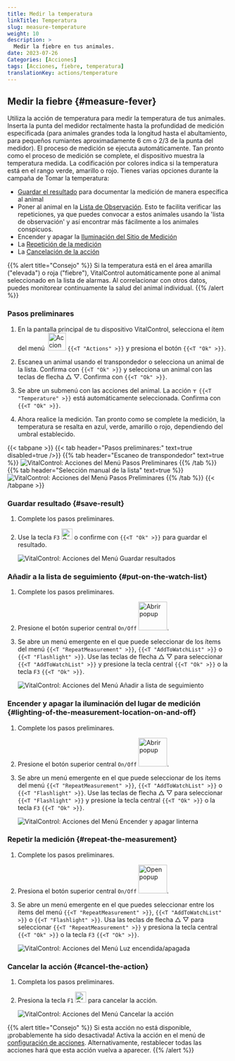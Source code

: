 ```yaml
---
title: Medir la temperatura
linkTitle: Temperatura
slug: measure-temperature
weight: 10
description: >
  Medir la fiebre en tus animales.
date: 2023-07-26
Categories: [Acciones]
tags: [Acciones, fiebre, temperatura]
translationKey: actions/temperature
---
```


## Medir la fiebre {#measure-fever}

Utiliza la acción de temperatura para medir la temperatura de tus animales. Inserta la punta del medidor rectalmente hasta la profundidad de medición especificada (para animales grandes toda la longitud hasta el abultamiento, para pequeños rumiantes aproximadamente 6 cm o 2/3 de la punta del medidor). El proceso de medición se ejecuta automáticamente. Tan pronto como el proceso de medición se complete, el dispositivo muestra la temperatura medida. La codificación por colores indica si la temperatura está en el rango verde, amarillo o rojo. Tienes varias opciones durante la campaña de Tomar la temperatura:

- [Guardar el resultado](#save-result) para documentar la medición de manera específica al animal
- Poner al animal en la [Lista de Observación](#put-on-the-watch-list). Esto te facilita verificar las repeticiones, ya que puedes convocar a estos animales usando la 'lista de observación' y así encontrar más fácilmente a los animales conspicuos.
- Encender y apagar la [Iluminación del Sitio de Medición](#lighting-of-the-measurement-location-on-and-off)
- La [Repetición de la medición](#repeat-the-measurement)
- La [Cancelación de la acción](#cancel-the-action)

{{% alert title="Consejo" %}}
Si la temperatura está en el área amarilla ("elevada") o roja ("fiebre"), VitalControl automáticamente pone al animal seleccionado en la lista de alarmas. Al correlacionar con otros datos, puedes monitorear continuamente la salud del animal individual.
{{% /alert %}}

### Pasos preliminares

1. En la pantalla principal de tu dispositivo VitalControl, selecciona el ítem del menú &nbsp;<img src="/icons/actions.svg" width="40" align="bottom" alt="Acciones" /> `{{<T "Actions" >}}` y presiona el botón `{{<T "Ok" >}}`.

2. Escanea un animal usando el transpondedor o selecciona un animal de la lista. Confirma con `{{<T "Ok" >}}` y selecciona un animal con las teclas de flecha △ ▽. Confirma con `{{<T "Ok" >}}`.

3. Se abre un submenú con las acciones del animal. La acción <img src="/icons/actions/temperature.svg" width="10" align="bottom" alt="Temperatura" /> `{{<T "Temperature" >}}` está automáticamente seleccionada. Confirma con `{{<T "Ok" >}}`.

4. Ahora realice la medición. Tan pronto como se complete la medición, la temperatura se resalta en azul, verde, amarillo o rojo, dependiendo del umbral establecido.

{{< tabpane >}}
{{< tab header="Pasos preliminares:" text=true disabled=true />}}
{{% tab header="Escaneo de transpondedor" text=true %}}
![VitalControl: Acciones del Menú Pasos Preliminares](../images/firststeps-scan.png "Pasos preliminares")
{{% /tab %}}
{{% tab header="Selección manual de la lista" text=true %}}
![VitalControl: Acciones del Menú Pasos Preliminares](../images/firststeps.png "Pasos preliminares")
{{% /tab %}}
{{< /tabpane >}}

### Guardar resultado {#save-result}

1. Complete los pasos preliminares.

2. Use la tecla `F3` <img src="/icons/footer/save.svg" width="25" align="bottom" alt="Guardar" /> o confirme con `{{<T "Ok" >}}` para guardar el resultado.

    ![VitalControl: Acciones del Menú Guardar resultados](../images/saveresults.png "Guardar resultados")

### Añadir a la lista de seguimiento {#put-on-the-watch-list}

1. Complete los pasos preliminares.

2. Presione el botón superior central `On/Off` <img src="/icons/footer/repeat_add_to_watch.svg" width="65" align="bottom" alt="Abrir popup" />.

3. Se abre un menú emergente en el que puede seleccionar de los ítems del menú `{{<T "RepeatMeasurement" >}}`, `{{<T "AddToWatchList" >}}` o `{{<T "Flashlight" >}}`. Use las teclas de flecha △ ▽ para seleccionar `{{<T "AddToWatchList" >}}` y presione la tecla central `{{<T "Ok" >}}` o la tecla `F3` `{{<T "Ok" >}}`.

    ![VitalControl: Acciones del Menú Añadir a lista de seguimiento](../images/watchlist.png "Añadir a lista de seguimiento")

### Encender y apagar la iluminación del lugar de medición {#lighting-of-the-measurement-location-on-and-off}

1. Complete los pasos preliminares.

2. Presione el botón superior central `On/Off` <img src="/icons/footer/repeat_add_to_watch.svg" width="65" align="bottom" alt="Abrir popup" />.

3. Se abre un menú emergente en el que puede seleccionar de los ítems del menú `{{<T "RepeatMeasurement" >}}`, `{{<T "AddToWatchList" >}}` o `{{<T "Flashlight" >}}`. Use las teclas de flecha △ ▽ para seleccionar `{{<T "Flashlight" >}}` y presione la tecla central `{{<T "Ok" >}}` o la tecla `F3` `{{<T "Ok" >}}`.

    ![VitalControl: Acciones del Menú Encender y apagar linterna](../images/light.png "Encender y apagar linterna")

### Repetir la medición {#repeat-the-measurement}

1. Complete los pasos preliminares.

2. Presiona el botón superior central `On/Off` <img src="/icons/footer/repeat_add_to_watch.svg" width="65" align="bottom" alt="Open popup" />.

3. Se abre un menú emergente en el que puedes seleccionar entre los ítems del menú `{{<T "RepeatMeasurement" >}}`, `{{<T "AddToWatchList" >}}` o `{{<T "Flashlight" >}}`. Usa las teclas de flecha △ ▽ para seleccionar `{{<T "RepeatMeasurement" >}}` y presiona la tecla central `{{<T "Ok" >}}` o la tecla `F3` `{{<T "Ok" >}}`.

    ![VitalControl: Acciones del Menú Luz encendida/apagada](../images/repeat.png "Luz encendida/apagada")

### Cancelar la acción {#cancel-the-action}

1. Completa los pasos preliminares.

2. Presiona la tecla `F1` <img src="/icons/footer/cancel.svg" width="25" align="bottom" alt="Cancelar" /> para cancelar la acción.

    ![VitalControl: Acciones del Menú Cancelar la acción](../images/saveresults.png "Cancelar la acción")

{{% alert title="Consejo" %}}
Si esta acción no está disponible, ¡probablemente ha sido desactivada! Activa la acción en el menú de [configuración de acciones](/es/docs/actions/setting/). Alternativamente, restablecer todas las acciones hará que esta acción vuelva a aparecer.
{{% /alert %}}
